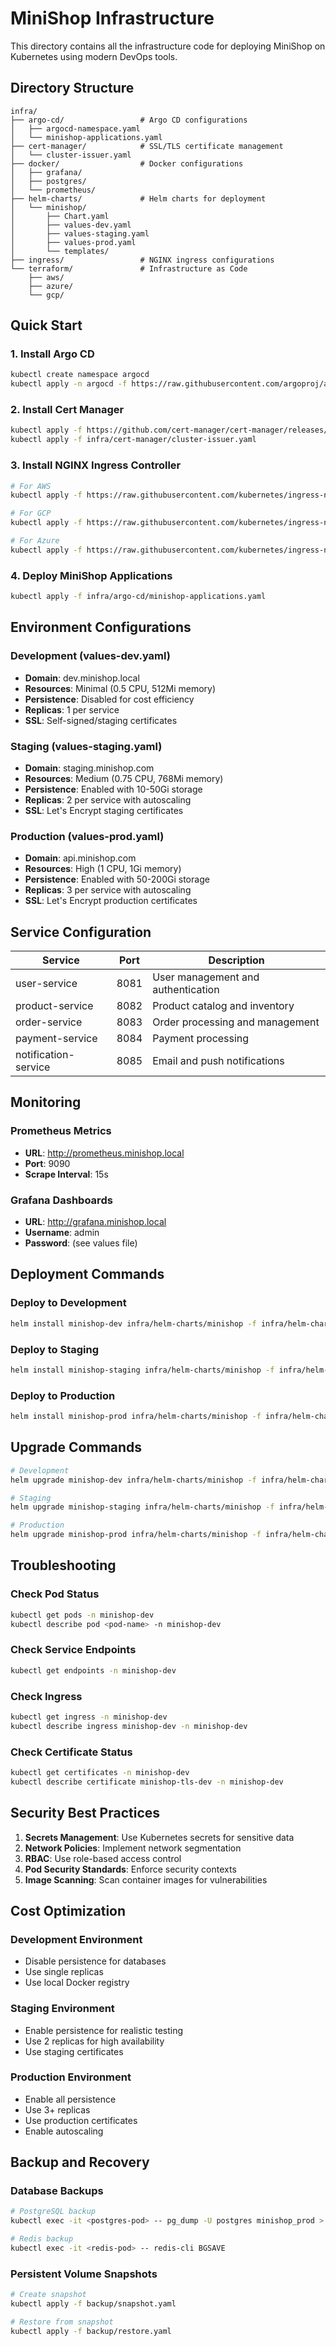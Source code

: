 # MiniShop Infrastructure

This directory contains all the infrastructure code for deploying MiniShop on Kubernetes using modern DevOps tools.

## Directory Structure

```
infra/
├── argo-cd/                 # Argo CD configurations
│   ├── argocd-namespace.yaml
│   └── minishop-applications.yaml
├── cert-manager/            # SSL/TLS certificate management
│   └── cluster-issuer.yaml
├── docker/                  # Docker configurations
│   ├── grafana/
│   ├── postgres/
│   └── prometheus/
├── helm-charts/             # Helm charts for deployment
│   └── minishop/
│       ├── Chart.yaml
│       ├── values-dev.yaml
│       ├── values-staging.yaml
│       ├── values-prod.yaml
│       └── templates/
├── ingress/                 # NGINX ingress configurations
└── terraform/               # Infrastructure as Code
    ├── aws/
    ├── azure/
    └── gcp/
```

## Quick Start

### 1. Install Argo CD

```bash
kubectl create namespace argocd
kubectl apply -n argocd -f https://raw.githubusercontent.com/argoproj/argo-cd/stable/manifests/install.yaml
```

### 2. Install Cert Manager

```bash
kubectl apply -f https://github.com/cert-manager/cert-manager/releases/download/v1.12.0/cert-manager.yaml
kubectl apply -f infra/cert-manager/cluster-issuer.yaml
```

### 3. Install NGINX Ingress Controller

```bash
# For AWS
kubectl apply -f https://raw.githubusercontent.com/kubernetes/ingress-nginx/controller-v1.8.1/deploy/static/provider/aws/deploy.yaml

# For GCP
kubectl apply -f https://raw.githubusercontent.com/kubernetes/ingress-nginx/controller-v1.8.1/deploy/static/provider/cloud/deploy.yaml

# For Azure
kubectl apply -f https://raw.githubusercontent.com/kubernetes/ingress-nginx/controller-v1.8.1/deploy/static/provider/do/deploy.yaml
```

### 4. Deploy MiniShop Applications

```bash
kubectl apply -f infra/argo-cd/minishop-applications.yaml
```

## Environment Configurations

### Development (values-dev.yaml)
- **Domain**: dev.minishop.local
- **Resources**: Minimal (0.5 CPU, 512Mi memory)
- **Persistence**: Disabled for cost efficiency
- **Replicas**: 1 per service
- **SSL**: Self-signed/staging certificates

### Staging (values-staging.yaml)
- **Domain**: staging.minishop.com
- **Resources**: Medium (0.75 CPU, 768Mi memory)
- **Persistence**: Enabled with 10-50Gi storage
- **Replicas**: 2 per service with autoscaling
- **SSL**: Let's Encrypt staging certificates

### Production (values-prod.yaml)
- **Domain**: api.minishop.com
- **Resources**: High (1 CPU, 1Gi memory)
- **Persistence**: Enabled with 50-200Gi storage
- **Replicas**: 3 per service with autoscaling
- **SSL**: Let's Encrypt production certificates

## Service Configuration

| Service | Port | Description |
|---------|------|-------------|
| user-service | 8081 | User management and authentication |
| product-service | 8082 | Product catalog and inventory |
| order-service | 8083 | Order processing and management |
| payment-service | 8084 | Payment processing |
| notification-service | 8085 | Email and push notifications |

## Monitoring

### Prometheus Metrics
- **URL**: http://prometheus.minishop.local
- **Port**: 9090
- **Scrape Interval**: 15s

### Grafana Dashboards
- **URL**: http://grafana.minishop.local
- **Username**: admin
- **Password**: (see values file)

## Deployment Commands

### Deploy to Development
```bash
helm install minishop-dev infra/helm-charts/minishop -f infra/helm-charts/minishop/values-dev.yaml
```

### Deploy to Staging
```bash
helm install minishop-staging infra/helm-charts/minishop -f infra/helm-charts/minishop/values-staging.yaml
```

### Deploy to Production
```bash
helm install minishop-prod infra/helm-charts/minishop -f infra/helm-charts/minishop/values-prod.yaml
```

## Upgrade Commands

```bash
# Development
helm upgrade minishop-dev infra/helm-charts/minishop -f infra/helm-charts/minishop/values-dev.yaml

# Staging
helm upgrade minishop-staging infra/helm-charts/minishop -f infra/helm-charts/minishop/values-staging.yaml

# Production
helm upgrade minishop-prod infra/helm-charts/minishop -f infra/helm-charts/minishop/values-prod.yaml
```

## Troubleshooting

### Check Pod Status
```bash
kubectl get pods -n minishop-dev
kubectl describe pod <pod-name> -n minishop-dev
```

### Check Service Endpoints
```bash
kubectl get endpoints -n minishop-dev
```

### Check Ingress
```bash
kubectl get ingress -n minishop-dev
kubectl describe ingress minishop-dev -n minishop-dev
```

### Check Certificate Status
```bash
kubectl get certificates -n minishop-dev
kubectl describe certificate minishop-tls-dev -n minishop-dev
```

## Security Best Practices

1. **Secrets Management**: Use Kubernetes secrets for sensitive data
2. **Network Policies**: Implement network segmentation
3. **RBAC**: Use role-based access control
4. **Pod Security Standards**: Enforce security contexts
5. **Image Scanning**: Scan container images for vulnerabilities

## Cost Optimization

### Development Environment
- Disable persistence for databases
- Use single replicas
- Use local Docker registry

### Staging Environment
- Enable persistence for realistic testing
- Use 2 replicas for high availability
- Use staging certificates

### Production Environment
- Enable all persistence
- Use 3+ replicas
- Use production certificates
- Enable autoscaling

## Backup and Recovery

### Database Backups
```bash
# PostgreSQL backup
kubectl exec -it <postgres-pod> -- pg_dump -U postgres minishop_prod > backup.sql

# Redis backup
kubectl exec -it <redis-pod> -- redis-cli BGSAVE
```

### Persistent Volume Snapshots
```bash
# Create snapshot
kubectl apply -f backup/snapshot.yaml

# Restore from snapshot
kubectl apply -f backup/restore.yaml
```